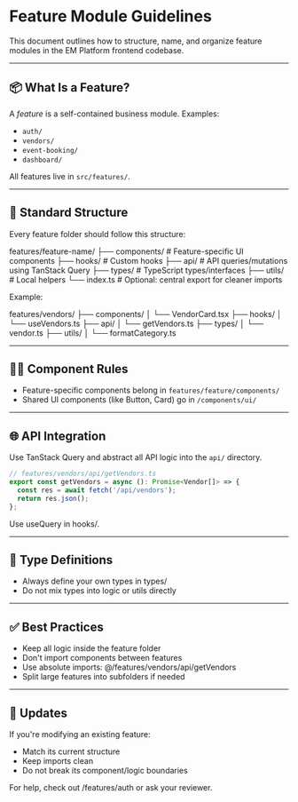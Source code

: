 # Feature Module Guidelines

This document outlines how to structure, name, and organize feature modules in the EM Platform frontend codebase.

---

## 📦 What Is a Feature?

A _feature_ is a self-contained business module. Examples:

- `auth/`
- `vendors/`
- `event-booking/`
- `dashboard/`

All features live in `src/features/`.

---

## 🧱 Standard Structure

Every feature folder should follow this structure:

features/feature-name/
├── components/ # Feature-specific UI components
├── hooks/ # Custom hooks
├── api/ # API queries/mutations using TanStack Query
├── types/ # TypeScript types/interfaces
├── utils/ # Local helpers
└── index.ts # Optional: central export for cleaner imports

Example:

features/vendors/
├── components/
│ └── VendorCard.tsx
├── hooks/
│ └── useVendors.ts
├── api/
│ └── getVendors.ts
├── types/
│ └── vendor.ts
├── utils/
│ └── formatCategory.ts

---

## 🧑‍🎨 Component Rules

- Feature-specific components belong in `features/feature/components/`
- Shared UI components (like Button, Card) go in `/components/ui/`

---

## 🌐 API Integration

Use TanStack Query and abstract all API logic into the `api/` directory.

```ts
// features/vendors/api/getVendors.ts
export const getVendors = async (): Promise<Vendor[]> => {
  const res = await fetch('/api/vendors');
  return res.json();
};
```

Use useQuery in hooks/.

---

## 📜 Type Definitions

- Always define your own types in types/
- Do not mix types into logic or utils directly

---

## ✅ Best Practices

- Keep all logic inside the feature folder
- Don't import components between features
- Use absolute imports: @/features/vendors/api/getVendors
- Split large features into subfolders if needed

---

## 🔄 Updates

If you're modifying an existing feature:

- Match its current structure
- Keep imports clean
- Do not break its component/logic boundaries

For help, check out /features/auth or ask your reviewer.
